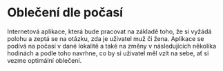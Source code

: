 # Oblečení dle počasí
Internetová aplikace, která bude pracovat na základě toho, že si vyžádá polohu a zeptá se na otázku, zda je uživatel muž či žena. Aplikace se podívá na počasí v dané lokalitě a také na změny v následujících několika hodinách a podle toho navrhne, co by si uživatel měl vzít na sebe, ať si vezme optimální oblečení.

